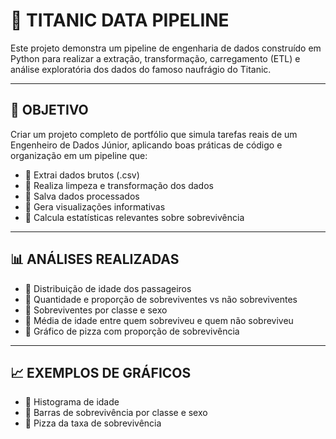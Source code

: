 # 🚢 TITANIC DATA PIPELINE

Este projeto demonstra um pipeline de engenharia de dados construído em Python para realizar a extração, transformação, carregamento (ETL) e análise exploratória dos dados do famoso naufrágio do Titanic.

---

## 📌 OBJETIVO

Criar um projeto completo de portfólio que simula tarefas reais de um Engenheiro de Dados Júnior, aplicando boas práticas de código e organização em um pipeline que:

- 🔹 Extrai dados brutos (.csv)
- 🔹 Realiza limpeza e transformação dos dados
- 🔹 Salva dados processados
- 🔹 Gera visualizações informativas
- 🔹 Calcula estatísticas relevantes sobre sobrevivência

---

## 📊 ANÁLISES REALIZADAS

- 📍 Distribuição de idade dos passageiros
- 📍 Quantidade e proporção de sobreviventes vs não sobreviventes
- 📍 Sobreviventes por classe e sexo
- 📍 Média de idade entre quem sobreviveu e quem não sobreviveu
- 📍 Gráfico de pizza com proporção de sobrevivência

---

## 📈 EXEMPLOS DE GRÁFICOS

- 📌 Histograma de idade  
- 📌 Barras de sobrevivência por classe e sexo  
- 📌 Pizza da taxa de sobrevivência  
